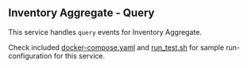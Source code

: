 Inventory Aggregate - Query
---

This service handles `query` events for Inventory Aggregate.

Check included [docker-compose.yaml][0] and [run_test.sh][1] for sample run-configuration for this service.

  [0]: https://github.com/TerrexTech/agg-disposalcap-query/blob/master/test/docker-compose.yaml
  [1]: https://github.com/TerrexTech/agg-disposalcap-query/blob/master/run_test.sh
